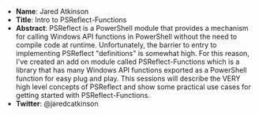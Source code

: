 * **Name**: Jared Atkinson
* **Title**: Intro to PSReflect-Functions
* **Abstract**: PSReflect is a PowerShell module that provides a mechanism for calling Windows API functions in PowerShell without the need to compile code at runtime. Unfortunately, the barrier to entry to implementing PSReflect "definitions" is somewhat high. For this reason, I've created an add on module called PSReflect-Functions which is a library that has many Windows API functions exported as a PowerShell function for easy plug and play. This sessions will describe the VERY high level concepts of PSReflect and show some practical use cases for getting started with PSReflect-Functions.
* **Twitter**: @jaredcatkinson
